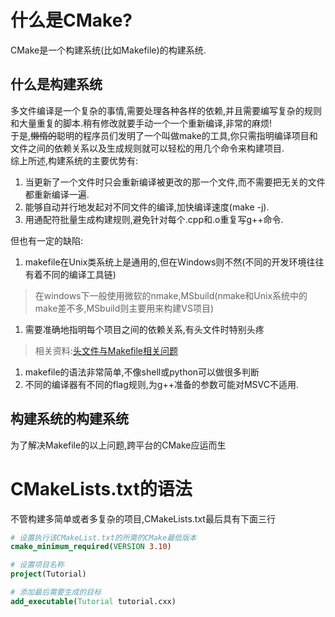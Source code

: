 # 什么是CMake?
CMake是一个构建系统(比如Makefile)的构建系统.
## 什么是构建系统
多文件编译是一个复杂的事情,需要处理各种各样的依赖,并且需要编写复杂的规则和大量重复的脚本.稍有修改就要手动一个一个重新编译,非常的麻烦!  
于是,~~懒惰的~~聪明的程序员们发明了一个叫做make的工具,你只需指明编译项目和文件之间的依赖关系以及生成规则就可以轻松的用几个命令来构建项目.  
综上所述,构建系统的主要优势有:
1. 当更新了一个文件时只会重新编译被更改的那一个文件,而不需要把无关的文件都重新编译一遍.
2. 能够自动并行地发起对不同文件的编译,加快编译速度(make -j).
3. 用通配符批量生成构建规则,避免针对每个.cpp和.o重复写g++命令.
  
但也有一定的缺陷:
1. makefile在Unix类系统上是通用的,但在Windows则不然(不同的开发环境往往有着不同的编译工具链)
> 在windows下一般使用微软的nmake,MSbuild(nmake和Unix系统中的make差不多,MSbuild则主要用来构建VS项目)
1. 需要准确地指明每个项目之间的依赖关系,有头文件时特别头疼
> 相关资料:[头文件与Makefile相关问题](https://github.com/thu-coai/THUOOP/issues/38)
1. makefile的语法非常简单,不像shell或python可以做很多判断
2. 不同的编译器有不同的flag规则,为g++准备的参数可能对MSVC不适用.
## 构建系统的构建系统
为了解决Makefile的以上问题,跨平台的CMake应运而生
# CMakeLists.txt的语法
不管构建多简单或者多复杂的项目,CMakeLists.txt最后具有下面三行
```cmake
# 设置执行该CMakeList.txt的所需的CMake最低版本
cmake_minimum_required(VERSION 3.10)

# 设置项目名称
project(Tutorial)

# 添加最后需要生成的目标
add_executable(Tutorial tutorial.cxx)
```